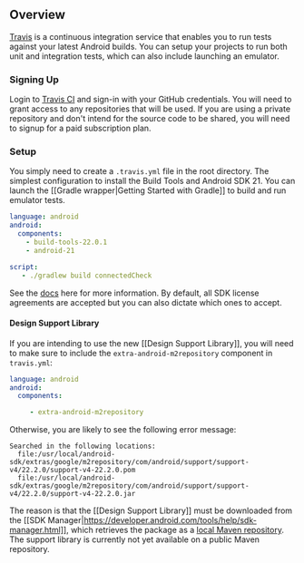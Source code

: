 ## Overview

[Travis](https://travis-ci.com/) is a continuous integration service that enables you to run tests against your latest Android builds.  You can setup your projects to run both unit and integration tests, which can also include launching an emulator.  

### Signing Up

Login to [Travis CI](https://travis-ci.com/) and sign-in with your GitHub credentials.  You will need to grant access to any repositories that will be used.  If you are using a private repository and don't intend for the source code to be shared, you will need to signup for a paid subscription plan.

### Setup

You simply need to create a `.travis.yml` file in the root directory.  The simplest configuration to install the Build Tools and Android SDK 21.   You can launch the [[Gradle wrapper|Getting Started with Gradle]] to build and run emulator tests.

```yaml
language: android
android:
  components:
    - build-tools-22.0.1
    - android-21

script:
   - ./gradlew build connectedCheck
```

See the [docs](http://docs.travis-ci.com/user/languages/android/) here for more information.  By default, all SDK license agreements are accepted but you can also dictate which ones to accept.

#### Design Support Library

If you are intending to use the new [[Design Support Library]], you will need to make sure to include the `extra-android-m2repository` component in `travis.yml`:

```yaml
language: android
android:
  components:

     - extra-android-m2repository
```

Otherwise, you are likely to see the following error message:

```
Searched in the following locations:
  file:/usr/local/android-sdk/extras/google/m2repository/com/android/support/support-v4/22.2.0/support-v4-22.2.0.pom 
  file:/usr/local/android-sdk/extras/google/m2repository/com/android/support/support-v4/22.2.0/support-v4-22.2.0.jar
```

The reason is that the [[Design Support Library]] must be downloaded from the [[SDK Manager|https://developer.android.com/tools/help/sdk-manager.html]], which retrieves the package as a [local Maven repository](https://dl-ssl.google.com/android/repository/addon.xml).  The support library is currently not yet available on a public Maven repository.